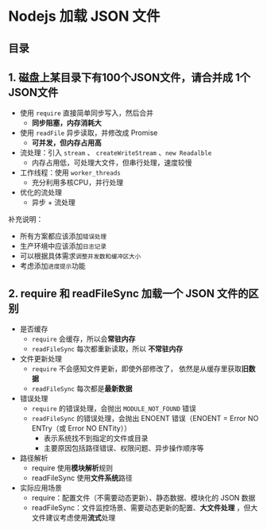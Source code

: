 
# Nodejs 加载 JSON 文件


## 目录
<!-- toc -->
 ## 1. 磁盘上某目录下有100个JSON文件，请合并成 1个JSON文件 

- 使用 `require` 直接简单同步写入，然后合并
	- **同步阻塞，内存消耗大**
- 使用 `readFile` 异步读取，并修改成 Promise 
	- **可并发，但内存占用高**
- 流处理：引入 `stream` 、 `createWriteStream` 、`new Readalble`
	- 内存占用低，可处理大文件，但串行处理，速度较慢
- 工作线程：使用 `worker_threads` 
	- 充分利用多核CPU，并行处理
- 优化的流处理
	- 异步 + 流处理

补充说明：
- 所有方案都应该添加`错误处理`
- 生产环境中应该添加`日志记录`
- 可以根据具体需求`调整并发数和缓冲区大小`
- 考虑添加`进度提示`功能

## 2. require 和 readFileSync 加载一个 JSON 文件的区别

- 是否缓存
	- `require` 会缓存，所以会**常驻内存**
	- `readFileSync` 每次都重新读取，所以 **不常驻内存**
- 文件更新处理
	- `require` 不会感知文件更新，即使外部修改了， 依然是从缓存里获取**旧数据**
	- `readFileSync` 每次都是**最新数据**
- 错误处理
	- `require` 的错误处理，会抛出 `MODULE_NOT_FOUND` 错误
	- `readFileSync` 的错误处理，会抛出 ENOENT 错误（ENOENT = Error NO ENTry（或 Error NO ENTity））
		- 表示系统找不到指定的文件或目录
		- 主要原因包括路径错误、权限问题、异步操作顺序等
- 路径解析
	- require 使用**模块解析**规则
	- readFileSync 使用**文件系统**路径
- 实际应用场景
	- require：配置文件（不需要动态更新）、静态数据、模块化的 JSON 数据
	- readFileSync：文件监控场景、需要动态更新的配置、**大文件处理** ，但大文件建议考虑使用**流式**处理

